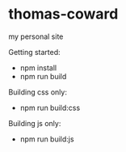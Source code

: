 # thomas-coward
my personal site

Getting started:
- npm install
- npm run build

Building css only:
- npm run build:css

Building js only:
- npm run build:js
